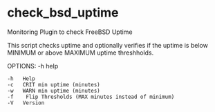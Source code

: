 # check_bsd_uptime
Monitoring Plugin to check FreeBSD Uptime


This script checks uptime and optionally verifies if the uptime
is below MINIMUM or above MAXIMUM uptime threshholds.

OPTIONS:
	-h	help
	
	-h   Help
	-c   CRIT min uptime (minutes)
	-w   WARN min uptime (minutes)
	-f	  Flip Thresholds (MAX minutes instead of minimum)
	-V   Version
